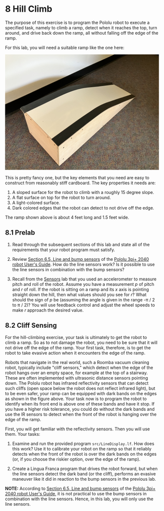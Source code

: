 # 8 Hill Climb

The purpose of this exercise is to program the Pololu robot to execute a specified task, namely to climb a ramp, detect when it reaches the top, turn around, and drive back down the ramp, all without falling off the edge of the ramp.

For this lab, you will need a suitable ramp like the one here:

<img src="img/Ramp.jpg" alt="Ramp"/>

This is pretty fancy one, but the key elements that you need are easy to construct from reasonably stiff cardboard. The key properties it needs are:

1. A sloped surface for the robot to climb with a roughly 15 degree slope.
2. A flat surface on top for the robot to turn around.
3. A light-colored surface.
4. Dark colored edges that the robot can detect to not drive off the edge.

The ramp shown above is about 4 feet long and 1.5 feet wide.

## 8.1 Prelab

1. Read through the subsequent sections of this lab and state all of the requirements that your robot program must satisfy. 

2. Review [Section 6.5, Line and bump sensors](https://www.pololu.com/docs/0J86/6.5) of the [Pololu 3pi+ 2040 robot User's Guide](https://www.pololu.com/docs/0J86). How do the line sensors work?  Is it possible to use the line sensors in combination with the bump sensors?

3. Recall from the [Sensors](./Sensors.md) lab that you used an accelerometer to measure pitch and roll of the robot. Assume you have a measurement _p_ of pitch and _r_ of roll. If the robot is sitting on a ramp and its _x_ axis is pointing straight down the hill, then what values should you see for _r_?  What should the sign of _p_ be (assuming the angle is given in the range -&pi; / 2 to &pi; / 2)?
You will use feedback control and adjust the wheel speeds to make _r_ approach the desired value. 

## 8.2 Cliff Sensing

For the hill-climbing exercise, your task is ultimately to get the robot to climb a ramp. So as to not damage the robot, you need to be sure that it will not drive off the edge of the ramp. Your first task, therefore, is to get the robot to take evasive action when it encounters the edge of the ramp.

Robots that navigate in the real world, such a Roomba vacuum cleaning robot, typically
include "cliff sensors," which detect when the edge of the robot hangs over an empty space,
for example at the top of a stairway.
These are often implemented with ultrasonic distance sensors pointing down.
The Pololu robot has infrared reflectivity sensors that can detect such cliffs (open space below the robot does not reflect infrared light), but to be even safer, your ramp can be equipped with dark bands on the edges as shown in the figure above.
Your task now is to program the robot to identify when its front end is above one of these bands and have it stop.
If you have a higher risk tolerance, you could do without the dark bands and use the IR sensors to detect when the front of the robot is hanging over the edge of the ramp.

First, you will get familiar with the reflectivity sensors.
Then you will use them.  Your tasks:

1. Examine and run the provided program `src/LineDisplay.lf`. How does this work? Use it to calibrate your robot on the ramp so that it reliably detects when the front of the robot is over the dark bands on the edges (or, if you choose the riskier option, over the edge of the ramp).

2. Create a Lingua Franca program that drives the robot forward, but when the line sensors detect the dark band (or the cliff), performs an evasive maneuver like it did in reaction to the bump sensors in the previous lab.

**NOTE:** According to [Section 6.5, Line and bump sensors](https://www.pololu.com/docs/0J86/6.5) of the [Pololu 3pi+ 2040 robot User's Guide](https://www.pololu.com/docs/0J86), it is not practical to use the bump sensors in combination with the line sensors. Hence, in this lab, you will only use the line sensors.

